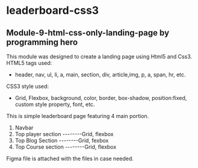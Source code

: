 # leaderboard-css3

<h2>Module-9-html-css-only-landing-page by programming hero </h2>
This module was designed to create a landing page using Html5 and Css3. 
HTML5 tags used:
  <ul>
    <li>header, nav, ul, li, a, main, section, div, article,img, p, a, span, hr, etc.</li>
  </ul>
CSS3 style used:
 <ul>
    <li> Grid, Flexbox, background, color, border, box-shadow, position:fixed, custom style property, font, etc. </li>
  </ul>
  
This is  simple leaderboard page featuring 4 main portion.
  1. Navbar
  2. Top player section     --------Grid, flexbox
  3. Top Blog Section       --------Grid, fexbox
  4. Top Course section     --------Grid, flexbox
  
Figma file is attached with the files in case needed.

